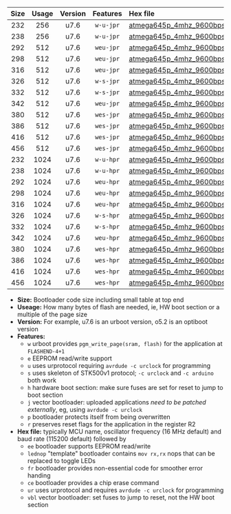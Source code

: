 |Size|Usage|Version|Features|Hex file|
|:-:|:-:|:-:|:-:|:--|
|232|256|u7.6|`w-u-jpr`|[atmega645p_4mhz_9600bps_ur_vbl.hex](https://raw.githubusercontent.com/stefanrueger/urboot/main/atmega645p_4mhz_9600bps_ur_vbl.hex)|
|238|256|u7.6|`w-u-jpr`|[atmega645p_4mhz_9600bps_lednop_ur_vbl.hex](https://raw.githubusercontent.com/stefanrueger/urboot/main/atmega645p_4mhz_9600bps_lednop_ur_vbl.hex)|
|292|512|u7.6|`weu-jpr`|[atmega645p_4mhz_9600bps_ee_ur_vbl.hex](https://raw.githubusercontent.com/stefanrueger/urboot/main/atmega645p_4mhz_9600bps_ee_ur_vbl.hex)|
|298|512|u7.6|`weu-jpr`|[atmega645p_4mhz_9600bps_ee_lednop_ur_vbl.hex](https://raw.githubusercontent.com/stefanrueger/urboot/main/atmega645p_4mhz_9600bps_ee_lednop_ur_vbl.hex)|
|316|512|u7.6|`weu-jpr`|[atmega645p_4mhz_9600bps_ee_lednop_fr_ur_vbl.hex](https://raw.githubusercontent.com/stefanrueger/urboot/main/atmega645p_4mhz_9600bps_ee_lednop_fr_ur_vbl.hex)|
|326|512|u7.6|`w-s-jpr`|[atmega645p_4mhz_9600bps_vbl.hex](https://raw.githubusercontent.com/stefanrueger/urboot/main/atmega645p_4mhz_9600bps_vbl.hex)|
|332|512|u7.6|`w-s-jpr`|[atmega645p_4mhz_9600bps_lednop_vbl.hex](https://raw.githubusercontent.com/stefanrueger/urboot/main/atmega645p_4mhz_9600bps_lednop_vbl.hex)|
|342|512|u7.6|`weu-jpr`|[atmega645p_4mhz_9600bps_ee_lednop_fr_ce_ur_vbl.hex](https://raw.githubusercontent.com/stefanrueger/urboot/main/atmega645p_4mhz_9600bps_ee_lednop_fr_ce_ur_vbl.hex)|
|380|512|u7.6|`wes-jpr`|[atmega645p_4mhz_9600bps_ee_vbl.hex](https://raw.githubusercontent.com/stefanrueger/urboot/main/atmega645p_4mhz_9600bps_ee_vbl.hex)|
|386|512|u7.6|`wes-jpr`|[atmega645p_4mhz_9600bps_ee_lednop_vbl.hex](https://raw.githubusercontent.com/stefanrueger/urboot/main/atmega645p_4mhz_9600bps_ee_lednop_vbl.hex)|
|416|512|u7.6|`wes-jpr`|[atmega645p_4mhz_9600bps_ee_lednop_fr_vbl.hex](https://raw.githubusercontent.com/stefanrueger/urboot/main/atmega645p_4mhz_9600bps_ee_lednop_fr_vbl.hex)|
|456|512|u7.6|`wes-jpr`|[atmega645p_4mhz_9600bps_ee_lednop_fr_ce_vbl.hex](https://raw.githubusercontent.com/stefanrueger/urboot/main/atmega645p_4mhz_9600bps_ee_lednop_fr_ce_vbl.hex)|
|232|1024|u7.6|`w-u-hpr`|[atmega645p_4mhz_9600bps_ur.hex](https://raw.githubusercontent.com/stefanrueger/urboot/main/atmega645p_4mhz_9600bps_ur.hex)|
|238|1024|u7.6|`w-u-hpr`|[atmega645p_4mhz_9600bps_lednop_ur.hex](https://raw.githubusercontent.com/stefanrueger/urboot/main/atmega645p_4mhz_9600bps_lednop_ur.hex)|
|292|1024|u7.6|`weu-hpr`|[atmega645p_4mhz_9600bps_ee_ur.hex](https://raw.githubusercontent.com/stefanrueger/urboot/main/atmega645p_4mhz_9600bps_ee_ur.hex)|
|298|1024|u7.6|`weu-hpr`|[atmega645p_4mhz_9600bps_ee_lednop_ur.hex](https://raw.githubusercontent.com/stefanrueger/urboot/main/atmega645p_4mhz_9600bps_ee_lednop_ur.hex)|
|316|1024|u7.6|`weu-hpr`|[atmega645p_4mhz_9600bps_ee_lednop_fr_ur.hex](https://raw.githubusercontent.com/stefanrueger/urboot/main/atmega645p_4mhz_9600bps_ee_lednop_fr_ur.hex)|
|326|1024|u7.6|`w-s-hpr`|[atmega645p_4mhz_9600bps.hex](https://raw.githubusercontent.com/stefanrueger/urboot/main/atmega645p_4mhz_9600bps.hex)|
|332|1024|u7.6|`w-s-hpr`|[atmega645p_4mhz_9600bps_lednop.hex](https://raw.githubusercontent.com/stefanrueger/urboot/main/atmega645p_4mhz_9600bps_lednop.hex)|
|342|1024|u7.6|`weu-hpr`|[atmega645p_4mhz_9600bps_ee_lednop_fr_ce_ur.hex](https://raw.githubusercontent.com/stefanrueger/urboot/main/atmega645p_4mhz_9600bps_ee_lednop_fr_ce_ur.hex)|
|380|1024|u7.6|`wes-hpr`|[atmega645p_4mhz_9600bps_ee.hex](https://raw.githubusercontent.com/stefanrueger/urboot/main/atmega645p_4mhz_9600bps_ee.hex)|
|386|1024|u7.6|`wes-hpr`|[atmega645p_4mhz_9600bps_ee_lednop.hex](https://raw.githubusercontent.com/stefanrueger/urboot/main/atmega645p_4mhz_9600bps_ee_lednop.hex)|
|416|1024|u7.6|`wes-hpr`|[atmega645p_4mhz_9600bps_ee_lednop_fr.hex](https://raw.githubusercontent.com/stefanrueger/urboot/main/atmega645p_4mhz_9600bps_ee_lednop_fr.hex)|
|456|1024|u7.6|`wes-hpr`|[atmega645p_4mhz_9600bps_ee_lednop_fr_ce.hex](https://raw.githubusercontent.com/stefanrueger/urboot/main/atmega645p_4mhz_9600bps_ee_lednop_fr_ce.hex)|

- **Size:** Bootloader code size including small table at top end
- **Useage:** How many bytes of flash are needed, ie, HW boot section or a multiple of the page size
- **Version:** For example, u7.6 is an urboot version, o5.2 is an optiboot version
- **Features:**
  + `w` urboot provides `pgm_write_page(sram, flash)` for the application at `FLASHEND-4+1`
  + `e` EEPROM read/write support
  + `u` uses urprotocol requiring `avrdude -c urclock` for programming
  + `s` uses skeleton of STK500v1 protocol; `-c urclock` and `-c arduino` both work
  + `h` hardware boot section: make sure fuses are set for reset to jump to boot section
  + `j` vector bootloader: uploaded applications *need to be patched externally*, eg, using `avrdude -c urclock`
  + `p` bootloader protects itself from being overwritten
  + `r` preserves reset flags for the application in the register R2
- **Hex file:** typically MCU name, oscillator frequency (16 MHz default) and baud rate (115200 default) followed by
  + `ee` bootloader supports EEPROM read/write
  + `lednop` "template" bootloader contains `mov rx,rx` nops that can be replaced to toggle LEDs
  + `fr` bootloader provides non-essential code for smoother error handing
  + `ce` bootloader provides a chip erase command
  + `ur` uses urprotocol and requires `avrdude -c urclock` for programming
  + `vbl` vector bootloader: set fuses to jump to reset, not the HW boot section
